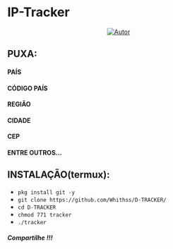 # IP-Tracker

<p align="center">
<a href="https://github.com/whithss"><img title="Autor" src="https://img.shields.io/badge/Author-WHITEHORSE-svg?style=for-the-badge&logo=github"></a>

## PUXA:

#### PAÍS 
#### CÓDIGO PAÍS 
#### REGIÃO
#### CIDADE
#### CEP
#### ENTRE OUTROS...

## INSTALAÇÃO(termux):
* `pkg install git -y`
* `git clone https://github.com/Whithss/D-TRACKER/`
* `cd D-TRACKER`
* `chmod 771 tracker`
* `./tracker`

##### Compartilhe !!!
